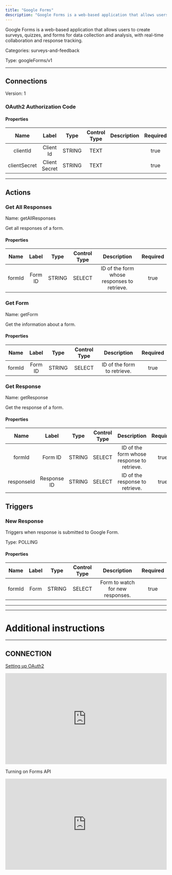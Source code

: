 ```yaml
---
title: "Google Forms"
description: "Google Forms is a web-based application that allows users to create surveys, quizzes, and forms for data collection and analysis, with real-time collaboration and response tracking."
---
```


Google Forms is a web-based application that allows users to create surveys, quizzes, and forms for data collection and analysis, with real-time collaboration and response tracking.


Categories: surveys-and-feedback


Type: googleForms/v1

<hr />



## Connections

Version: 1


### OAuth2 Authorization Code

#### Properties

|      Name       |      Label     |     Type     |     Control Type     |     Description     |     Required        |
|:--------------:|:--------------:|:------------:|:--------------------:|:-------------------:|:-------------------:|
| clientId | Client Id | STRING | TEXT  |  | true  |
| clientSecret | Client Secret | STRING | TEXT  |  | true  |





<hr />



## Actions


### Get All Responses
Name: getAllResponses

Get all responses of a form.

#### Properties

|      Name       |      Label     |     Type     |     Control Type     |     Description     |     Required        |
|:--------------:|:--------------:|:------------:|:--------------------:|:-------------------:|:-------------------:|
| formId | Form ID | STRING | SELECT  |  ID of the form whose responses to retrieve.  |  true  |




### Get Form
Name: getForm

Get the information about a form.

#### Properties

|      Name       |      Label     |     Type     |     Control Type     |     Description     |     Required        |
|:--------------:|:--------------:|:------------:|:--------------------:|:-------------------:|:-------------------:|
| formId | Form ID | STRING | SELECT  |  ID of the form to retrieve.  |  true  |




### Get Response
Name: getResponse

Get the response of a form.

#### Properties

|      Name       |      Label     |     Type     |     Control Type     |     Description     |     Required        |
|:--------------:|:--------------:|:------------:|:--------------------:|:-------------------:|:-------------------:|
| formId | Form ID | STRING | SELECT  |  ID of the form whose response to retrieve.  |  true  |
| responseId | Response ID | STRING | SELECT  |  ID of the response to retrieve.  |  true  |






## Triggers


### New Response
Triggers when response is submitted to Google Form.

Type: POLLING
#### Properties

|      Name       |      Label     |     Type     |     Control Type     |     Description     |     Required        |
|:--------------:|:--------------:|:------------:|:--------------------:|:-------------------:|:-------------------:|
| formId | Form | STRING | SELECT  |  Form to watch for new responses.  |  true  |





<hr />

<hr />

# Additional instructions
<hr />

## CONNECTION

[Setting up OAuth2](https://support.google.com/googleapi/answer/6158849?hl=en)

<div style="position:relative;height:0;width:100%;overflow:hidden;z-index:99999;box-sizing:border-box;padding-bottom:calc(50.05219207% + 32px)"><iframe src="https://www.guidejar.com/embed/fec74020-26bb-43dd-814c-f8b907f6f45b?type=1&controls=on" width="100%" height="100%" style="height:100%;position:absolute;inset:0" allowfullscreen frameborder="0"></iframe></div>

Turning on Forms API
<div style="position:relative;height:0;width:100%;overflow:hidden;z-index:99999;box-sizing:border-box;padding-bottom:calc(50.05219207% + 32px)"><iframe src="https://www.guidejar.com/embed/6O0wffw3j1b6d9hcAxOy?type=1&controls=on" width="100%" height="100%" style="height:100%;position:absolute;inset:0" allowfullscreen frameborder="0"></iframe></div>

